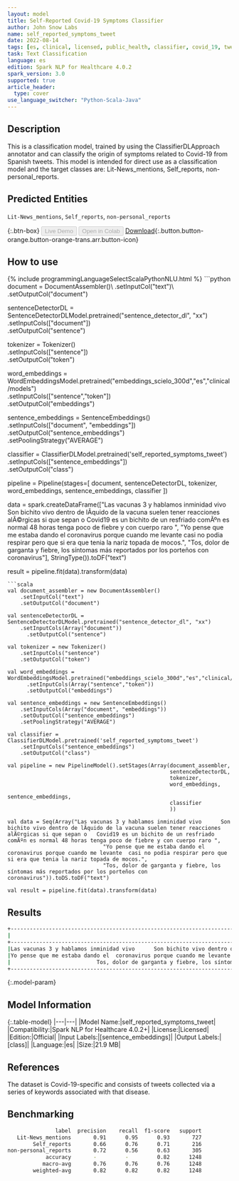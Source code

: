 ```yaml
---
layout: model
title: Self-Reported Covid-19 Symptoms Classifier
author: John Snow Labs
name: self_reported_symptoms_tweet
date: 2022-08-14
tags: [es, clinical, licensed, public_health, classifier, covid_19, tweet, symptom]
task: Text Classification
language: es
edition: Spark NLP for Healthcare 4.0.2
spark_version: 3.0
supported: true
article_header:
  type: cover
use_language_switcher: "Python-Scala-Java"
---
```


## Description

This is a classification model, trained by using the ClassifierDLApproach annotator and can classify the origin of symptoms related to Covid-19 from Spanish tweets. 
This model is intended for direct use as a classification model and the target classes are: Lit-News_mentions, Self_reports, non-personal_reports.

## Predicted Entities

`Lit-News_mentions`, `Self_reports`, `non-personal_reports`

{:.btn-box}
<button class="button button-orange" disabled>Live Demo</button>
<button class="button button-orange" disabled>Open in Colab</button>
[Download](https://s3.amazonaws.com/auxdata.johnsnowlabs.com/clinical/models/self_reported_symptoms_tweet_es_4.0.2_3.0_1660447906015.zip){:.button.button-orange.button-orange-trans.arr.button-icon}

## How to use



<div class="tabs-box" markdown="1">
{% include programmingLanguageSelectScalaPythonNLU.html %}
```python
document = DocumentAssembler()\
    .setInputCol("text")\
    .setOutputCol("document")

sentenceDetectorDL = SentenceDetectorDLModel.pretrained("sentence_detector_dl", "xx")\
	.setInputCols(["document"])\
	.setOutputCol("sentence")

tokenizer = Tokenizer()\
	.setInputCols(["sentence"])\
	.setOutputCol("token")

word_embeddings = WordEmbeddingsModel.pretrained("embeddings_scielo_300d","es","clinical/models")\
	.setInputCols(["sentence","token"])\
	.setOutputCol("embeddings")
 
sentence_embeddings = SentenceEmbeddings() \
   .setInputCols(["document", "embeddings"]) \
   .setOutputCol("sentence_embeddings") \
   .setPoolingStrategy("AVERAGE")

classifier = ClassifierDLModel.pretrained('self_reported_symptoms_tweet') \
    .setInputCols(["sentence_embeddings"]) \
    .setOutputCol("class")    

pipeline = Pipeline(stages=[
    document,
    sentenceDetectorDL, 
    tokenizer,
    word_embeddings,
    sentence_embeddings,
    classifier
])

data = spark.createDataFrame(["Las vacunas 3 y hablamos inminidad vivo      Son bichito vivo dentro de lÃ­quido de la vacuna suelen tener reacciones alÃ©rgicas si que sepan o   Covid19 es un bichito de un resfriado comÃºn es normal 48 horas tenga poco de fiebre y con cuerpo raro ",
                              "Yo pense que me estaba dando el  coronavirus porque cuando me levante  casi no podia respirar pero que si era que tenia la nariz topada de mocos.",
                              "Tos, dolor de garganta y fiebre, los síntomas más reportados por los porteños con coronavirus"], StringType()).toDF("text")

result = pipeline.fit(data).transform(data)
```
```scala
val document_assembler = new DocumentAssembler()
    .setInputCol("text")
    .setOutputCol("document")

val sentenceDetectorDL = SentenceDetectorDLModel.pretrained("sentence_detector_dl", "xx")
    .setInputCols(Array("document"))
	  .setOutputCol("sentence")

val tokenizer = new Tokenizer()
    .setInputCols("sentence")
    .setOutputCol("token")

val word_embeddings = WordEmbeddingsModel.pretrained("embeddings_scielo_300d","es","clinical/models")
	  .setInputCols(Array("sentence","token"))
	  .setOutputCol("embeddings")
 
val sentence_embeddings = new SentenceEmbeddings()
    .setInputCols(Array("document", "embeddings"))
    .setOutputCol("sentence_embeddings")
    .setPoolingStrategy("AVERAGE")

val classifier = ClassifierDLModel.pretrained('self_reported_symptoms_tweet')
    .setInputCols("sentence_embeddings")
    .setOutputCol("class")

val pipeline = new PipelineModel().setStages(Array(document_assembler,
                                                   sentenceDetectorDL, 
                                                   tokenizer,
                                                   word_embeddings,
                                                   sentence_embeddings,
                                                   classifier
                                                   ))

val data = Seq(Array("Las vacunas 3 y hablamos inminidad vivo      Son bichito vivo dentro de lÃ­quido de la vacuna suelen tener reacciones alÃ©rgicas si que sepan o   Covid19 es un bichito de un resfriado comÃºn es normal 48 horas tenga poco de fiebre y con cuerpo raro ",
                              "Yo pense que me estaba dando el  coronavirus porque cuando me levante  casi no podia respirar pero que si era que tenia la nariz topada de mocos.",
                              "Tos, dolor de garganta y fiebre, los síntomas más reportados por los porteños con coronavirus")).toDS.toDF("text")

val result = pipeline.fit(data).transform(data)
```
</div>

## Results

```bash
+------------------------------------------------------------------------------------------------------------------------+----------------------+
|                                                                                                                    text|                result|
+------------------------------------------------------------------------------------------------------------------------+----------------------+
|Las vacunas 3 y hablamos inminidad vivo      Son bichito vivo dentro de lÃ­quido de la vacuna suelen tener reacciones...|[non-personal_reports]|
|Yo pense que me estaba dando el  coronavirus porque cuando me levante  casi no podia respirar pero que si era que ten...|        [Self_reports]|
|                           Tos, dolor de garganta y fiebre, los síntomas más reportados por los porteños con coronavirus|   [Lit-News_mentions]|
+------------------------------------------------------------------------------------------------------------------------+----------------------+
```

{:.model-param}
## Model Information

{:.table-model}
|---|---|
|Model Name:|self_reported_symptoms_tweet|
|Compatibility:|Spark NLP for Healthcare 4.0.2+|
|License:|Licensed|
|Edition:|Official|
|Input Labels:|[sentence_embeddings]|
|Output Labels:|[class]|
|Language:|es|
|Size:|21.9 MB|

## References

The dataset is Covid-19-specific and consists of tweets collected via a series of keywords associated with that disease.

## Benchmarking

```bash
               label  precision    recall  f1-score   support
   Lit-News_mentions       0.91      0.95      0.93       727
        Self_reports       0.66      0.76      0.71       216
non-personal_reports       0.72      0.56      0.63       305
            accuracy       -         -         0.82      1248
           macro-avg       0.76      0.76      0.76      1248
        weighted-avg       0.82      0.82      0.82      1248
```
